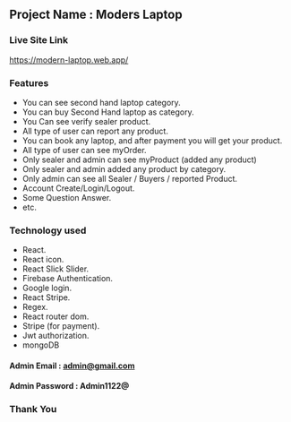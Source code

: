 ## Project Name : Moders Laptop ##

### Live Site Link ###
https://modern-laptop.web.app/

### Features ###
* You can see second hand laptop category.
* You can buy Second Hand laptop as category.
* You Can see verify sealer product.
* All type of user can report any product.
* You can book any laptop, and after payment you will get your product.
* All type of user can see myOrder.
* Only sealer and admin can see myProduct (added any product)
* Only sealer and admin added any product by category.
* Only admin can see all Sealer / Buyers / reported Product.
*  Account Create/Login/Logout.
* Some Question Answer.
* etc. 


### Technology used ###
* React.
* React icon.
* React Slick Slider.
* Firebase Authentication.
* Google login.
* React Stripe.
* Regex.
* React router dom.
* Stripe (for payment).
* Jwt authorization.
* mongoDB

#### Admin Email : admin@gmail.com ####
#### Admin Password : Admin1122@ ####

### Thank You ###